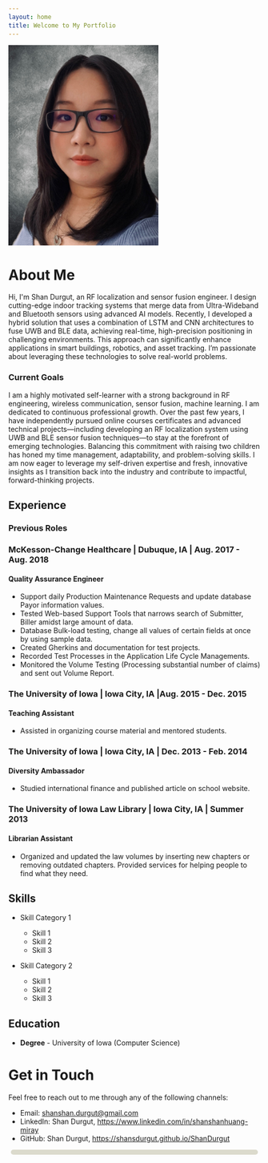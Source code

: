 ```yaml
---
layout: home
title: Welcome to My Portfolio
---
```


<img src="assets/images/profile_pic.jpg" alt="Shan Durgut" width="300" height="400" >

# About Me
Hi, I'm Shan Durgut, an RF localization and sensor fusion engineer. I design cutting-edge indoor tracking systems that merge data from Ultra-Wideband and Bluetooth sensors using advanced AI models. Recently, I developed a hybrid solution that uses a combination of LSTM and CNN architectures to fuse UWB and BLE data, achieving real-time, high-precision positioning in challenging environments. This approach can significantly enhance applications in smart buildings, robotics, and asset tracking. I’m passionate about leveraging these technologies to solve real-world problems.
### Current Goals
I am a highly motivated self-learner with a strong background in RF engineering, wireless communication, sensor fusion, machine learning. I am dedicated to continuous professional growth. Over the past few years, I have independently pursued online courses certificates and advanced technical projects—including developing an RF localization system using UWB and BLE sensor fusion techniques—to stay at the forefront of emerging technologies. Balancing this commitment with raising two children has honed my time management, adaptability, and problem-solving skills. I am now eager to leverage my self-driven expertise and fresh, innovative insights as I transition back into the industry and contribute to impactful, forward-thinking projects.

## Experience
### Previous Roles
### McKesson-Change Healthcare | Dubuque, IA | Aug. 2017 - Aug. 2018
#### Quality Assurance Engineer
- Support daily Production Maintenance Requests and update database Payor information values.
- Tested Web-based Support Tools that narrows search of Submitter, Biller amidst large amount of data.
- Database Bulk-load testing, change all values of certain fields at once by using sample data.
- Created Gherkins and documentation for test projects.
- Recorded Test Processes in the Application Life Cycle Managements.
- Monitored the Volume Testing (Processing substantial number of claims) and sent out Volume Report.

### The University of Iowa | Iowa City, IA |Aug. 2015 - Dec. 2015
#### Teaching Assistant
- Assisted in organizing course material and mentored students.

### The University of Iowa | Iowa City, IA | Dec. 2013 - Feb. 2014
#### Diversity Ambassador
- Studied international finance and published article on school website.

### The University of Iowa Law Library | Iowa City, IA | Summer 2013
#### Librarian Assistant
- Organized and updated the law volumes by inserting new chapters or removing outdated chapters. Provided services for helping people to find what they need.

## Skills

- Skill Category 1
  - Skill 1
  - Skill 2
  - Skill 3

- Skill Category 2
  - Skill 1
  - Skill 2
  - Skill 3

## Education

- **Degree** - University of Iowa (Computer Science)
  


# Get in Touch

Feel free to reach out to me through any of the following channels:

- Email: shanshan.durgut@gmail.com
- LinkedIn: Shan Durgut, https://www.linkedin.com/in/shanshanhuang-miray
- GitHub: Shan Durgut, https://shansdurgut.github.io/ShanDurgut

<div style="position: fixed; top: 4.8vh; left: 0; width: 100%; height: 100%; z-index: -1;">
  <div style="width: 100%; height: 100%; background: url('https://shansdurgut.github.io/ShanDurgut/assets/images/background_pic.jpg') repeat; opacity: 0.2">
  </div>
</div>


<div style="background-color: rgba(204, 202, 183, 0.7); padding: 5px; margin: 5px; border-radius: 10px;">



